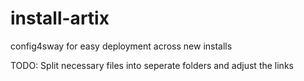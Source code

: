 # install-artix
config4sway for easy deployment across new installs

TODO:
Split necessary files into seperate folders and adjust the links
